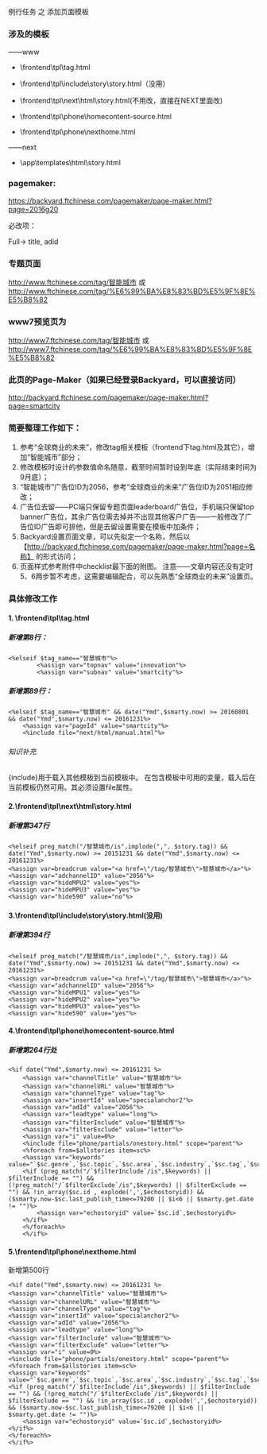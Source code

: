 例行任务 之 添加页面模板
### 涉及的模板
——www

- \frontend\tpl\tag.html

- \frontend\tpl\include\story\story.html（没用）
- \frontend\tpl\next\html\story.html(不用改，直接在NEXT里面改)

- \frontend\tpl\phone\homecontent-source.html
- \frontend\tpl\phone\nexthome.html

——next

- \app\templates\html\story.html

### pagemaker:
<https://backyard.ftchinese.com/pagemaker/page-maker.html?page=2016g20>

必改项：

Full→ title, adid

### 专题页面
<http://www.ftchinese.com/tag/智能城市>
或
<http://www.ftchinese.com/tag/%E6%99%BA%E8%83%BD%E5%9F%8E%E5%B8%82>

### www7预览页为
<http://www7.ftchinese.com/tag/智能城市>
或
<http://www7.ftchinese.com/tag/%E6%99%BA%E8%83%BD%E5%9F%8E%E5%B8%82>

### 此页的Page-Maker（如果已经登录Backyard，可以直接访问）
<http://backyard.ftchinese.com/pagemaker/page-maker.html?page=smartcity>

### 简要整理工作如下：
1. 参考“全球商业的未来”，修改tag相关模板（frontend下tag.html及其它），增加“智能城市”部分；
2. 修改模板时设计的参数值命名随意，截至时间暂时设到年底（实际结束时间为9月底）；
3. 	“智能城市”广告位ID为2056，参考“全球商业的未来”广告位ID为2051相应修改；
4. 广告位去留——PC端只保留专题页面leaderboard广告位，手机端只保留top banner广告位，其余广告位需去掉并不出现其他客户广告——一般修改了广告位ID广告即可排他，但是去留设置需要在模板中加条件；
5. Backyard设置页面文章，可以先拟定一个名称，然后以 【http://backyard.ftchinese.com/pagemaker/page-maker.html?page=名称】 的形式访问；
6. 页面样式参考附件中checklist最下面的附图。
注意——文章内容还没有定时5、6两步暂不考虑，这需要编辑配合，可以先熟悉“全球商业的未来”设置页。
### 具体修改工作
#### 1. \frontend\tpl\tag.html
##### 新增第8行：

	<%elseif $tag_name=="智慧城市"%>
		    <%assign var="topnav" value="innovation"%>
		    <%assign var="subnav" value="smartcity"%>

##### 新增第89行：

	<%elseif $tag_name=="智慧城市" && date("Ymd",$smarty.now) >= 20160801 && date("Ymd",$smarty.now) <= 20161231%>
	    <%assign var="pageId" value="smartcity"%>
	    <%include file="next/html/manual.html"%>

###### 知识补充
{include}用于载入其他模板到当前模板中。 在包含模板中可用的变量，载入后在当前模板仍然可用。其必须设置file属性。

#### 2.\frontend\tpl\next\html\story.html
##### 新增第347行
	<%elseif preg_match("/智慧城市/is",implode(",", $story.tag)) && date("Ymd",$smarty.now) >= 20151231 && date("Ymd",$smarty.now) <= 20161231%>
	<%assign var=breadcrum value="<a href=\"/tag/智慧城市\">智慧城市</a>"%>
	<%assign var="adchannelID" value="2056"%>
	<%assign var="hideMPU2" value="yes"%>
	<%assign var="hideMPU3" value="yes"%>
	<%assign var="hide590" value="no"%>

#### 3.\frontend\tpl\include\story\story.html(没用)
##### 新增第394行

	<%elseif preg_match("/智慧城市/is",implode(",", $story.tag)) && date("Ymd",$smarty.now) >= 20151231 && date("Ymd",$smarty.now) <= 20161231%>
	<%assign var=breadcrum value="<a href=\"/tag/智慧城市\">智慧城市</a>"%>
	<%assign var="adchannelID" value="2056"%>
	<%assign var="hideMPU1" value="yes"%>
	<%assign var="hideMPU2" value="yes"%>
	<%assign var="hideMPU3" value="yes"%>
	<%assign var="hide590" value="yes"%>

#### 4.\frontend\tpl\phone\homecontent-source.html
##### 新增第264行处

	<%if date("Ymd",$smarty.now) <= 20161231 %>
		<%assign var="channelTitle" value="智慧城市"%>
		<%assign var="channelURL" value="智慧城市"%>
		<%assign var="channelType" value="tag"%>
		<%assign var="insertId" value="specialanchor2"%>
		<%assign var="adId" value="2056"%>
		<%assign var="leadtype" value="long"%>
		<%assign var="filterInclude" value="智慧城市"%>
		<%assign var="filterExclude" value="letter"%>
		<%assign var="i" value=0%>
		<%include file="phone/partials/onestory.html" scope="parent"%>
		<%foreach from=$allstories item=sc%>
		<%assign var="keywords" value="`$sc.genre`,`$sc.topic`,`$sc.area`,`$sc.industry`,`$sc.tag`,`$sc.cheadline`"%>
		<%if (preg_match("/`$filterInclude`/is",$keywords) || $filterInclude == "") && (!preg_match("/`$filterExclude`/is",$keywords) || $filterExclude == "") && !in_array($sc.id , explode(',',$echostoryid)) && ($smarty.now-$sc.last_publish_time<=79200 || $i<6 || $smarty.get.date != "")%>
		    <%assign var="echostoryid" value=`$sc.id`,$echostoryid%>
		<%/if%>
		<%/foreach%>
		<%/if%>

#### 5.\frontend\tpl\phone\nexthome.html

新增第500行

	<%if date("Ymd",$smarty.now) <= 20161231 %>
	<%assign var="channelTitle" value="智慧城市"%>
	<%assign var="channelURL" value="智慧城市"%>
	<%assign var="channelType" value="tag"%>
	<%assign var="insertId" value="specialanchor2"%>
	<%assign var="adId" value="2056"%>
	<%assign var="leadtype" value="long"%>
	<%assign var="filterInclude" value="智慧城市"%>
	<%assign var="filterExclude" value="letter"%>
	<%assign var="i" value=0%>
	<%include file="phone/partials/onestory.html" scope="parent"%>
	<%foreach from=$allstories item=sc%>
	<%assign var="keywords" value="`$sc.genre`,`$sc.topic`,`$sc.area`,`$sc.industry`,`$sc.tag`,`$sc.cheadline`"%>
	<%if (preg_match("/`$filterInclude`/is",$keywords) || $filterInclude == "") && (!preg_match("/`$filterExclude`/is",$keywords) || $filterExclude == "") && !in_array($sc.id , explode(',',$echostoryid)) && ($smarty.now-$sc.last_publish_time<=79200 || $i<6 || $smarty.get.date != "")%>
	    <%assign var="echostoryid" value=`$sc.id`,$echostoryid%>
	<%/if%>
	<%/foreach%>
	<%/if%>